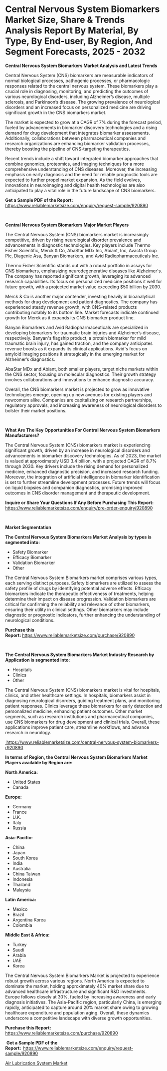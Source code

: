 <p><h1>Central Nervous System Biomarkers Market Size, Share & Trends Analysis Report By Material, By Type, By End-user, By Region, And Segment Forecasts, 2025 - 2032</h1></p><p><strong>Central Nervous System Biomarkers Market Analysis and Latest Trends</strong></p>
<p><p>Central Nervous System (CNS) biomarkers are measurable indicators of normal biological processes, pathogenic processes, or pharmacologic responses related to the central nervous system. These biomarkers play a crucial role in diagnosing, monitoring, and predicting the outcomes of various neurological disorders, including Alzheimer’s disease, multiple sclerosis, and Parkinson’s disease. The growing prevalence of neurological disorders and an increased focus on personalized medicine are driving significant growth in the CNS biomarkers market.</p><p>The market is expected to grow at a CAGR of 7% during the forecast period, fueled by advancements in biomarker discovery technologies and a rising demand for drug development that integrates biomarker assessments. Additionally, collaborations between pharmaceutical companies and research organizations are enhancing biomarker validation processes, thereby boosting the pipeline of CNS-targeting therapeutics. </p><p>Recent trends include a shift toward integrated biomarker approaches that combine genomics, proteomics, and imaging techniques for a more comprehensive understanding of CNS diseases. Moreover, the increasing emphasis on early diagnosis and the need for reliable prognostic tools are expected to further propel market expansion. As the field evolves, innovations in neuroimaging and digital health technologies are also anticipated to play a vital role in the future landscape of CNS biomarkers.</p></p>
<p><strong>Get a Sample PDF of the Report:&nbsp;</strong> <a href="https://www.reliablemarketsize.com/enquiry/request-sample/920890?utm_campaign=2932&utm_medium=2&utm_source=Github&utm_content=ia&utm_term=07032025&utm_id=central-nervous-system-biomarkers">https://www.reliablemarketsize.com/enquiry/request-sample/920890</a></p>
<p>&nbsp;</p>
<p><strong>Central Nervous System Biomarkers Major Market Players</strong></p>
<p><p>The Central Nervous System (CNS) biomarkers market is increasingly competitive, driven by rising neurological disorder prevalence and advancements in diagnostic technologies. Key players include Thermo Fisher Scientific, Merck & Co, AbaStar MDx Inc, Abiant, Inc, Avacta Group Plc, Diagenic Asa, Banyan Biomarkers, and Avid Radiopharmaceuticals Inc.</p><p>Thermo Fisher Scientific stands out with a robust portfolio in assays for CNS biomarkers, emphasizing neurodegenerative diseases like Alzheimer's. The company has reported significant growth, leveraging its advanced research capabilities. Its focus on personalized medicine positions it well for future growth, with a projected market value exceeding $50 billion by 2030.</p><p>Merck & Co is another major contender, investing heavily in bioanalytical methods for drug development and patient diagnostics. The company has experienced steady revenue growth, with CNS-related products contributing notably to its bottom line. Market forecasts indicate continued growth for Merck as it expands its CNS biomarker product line.</p><p>Banyan Biomarkers and Avid Radiopharmaceuticals are specialized in developing biomarkers for traumatic brain injuries and Alzheimer’s disease, respectively. Banyan's flagship product, a protein biomarker for mild traumatic brain injury, has gained traction, and the company anticipates revenue boosts as it expands its clinical applications. Avid's focus on amyloid imaging positions it strategically in the emerging market for Alzheimer’s diagnostics.</p><p>AbaStar MDx and Abiant, both smaller players, target niche markets within the CNS sector, focusing on molecular diagnostics. Their growth strategy involves collaborations and innovations to enhance diagnostic accuracy.</p><p>Overall, the CNS biomarkers market is projected to grow as innovative technologies emerge, opening up new avenues for existing players and newcomers alike. Companies are capitalizing on research partnerships, regulatory approvals, and increasing awareness of neurological disorders to bolster their market positions.</p></p>
<p>&nbsp;</p>
<p><strong>What Are The Key Opportunities For Central Nervous System Biomarkers Manufacturers?</strong></p>
<p><p>The Central Nervous System (CNS) biomarkers market is experiencing significant growth, driven by an increase in neurological disorders and advancements in biomarker discovery technologies. As of 2023, the market is valued at approximately USD 3.4 billion, with a projected CAGR of 8.7% through 2030. Key drivers include the rising demand for personalized medicine, enhanced diagnostic precision, and increased research funding. Moreover, the integration of artificial intelligence in biomarker identification is set to further streamline development processes. Future trends will focus on liquid biopsies and companion diagnostics, promising improved outcomes in CNS disorder management and therapeutic development.</p></p>
<p><strong>Inquire or Share Your Questions If Any Before Purchasing This Report:</strong> <a href="https://www.reliablemarketsize.com/enquiry/pre-order-enquiry/920890?utm_campaign=2932&utm_medium=2&utm_source=Github&utm_content=ia&utm_term=07032025&utm_id=central-nervous-system-biomarkers">https://www.reliablemarketsize.com/enquiry/pre-order-enquiry/920890</a></p>
<p>&nbsp;</p>
<p><strong>Market Segmentation</strong></p>
<p><strong>The Central Nervous System Biomarkers Market Analysis by types is segmented into:</strong></p>
<p><ul><li>Safety Biomarker</li><li>Efficacy Biomarker</li><li>Validation Biomarker</li><li>Other</li></ul></p>
<p><p>The Central Nervous System Biomarkers market comprises various types, each serving distinct purposes. Safety biomarkers are utilized to assess the safety profile of drugs by identifying potential adverse effects. Efficacy biomarkers indicate the therapeutic effectiveness of treatments, helping determine their impact on disease progression. Validation biomarkers are critical for confirming the reliability and relevance of other biomarkers, ensuring their utility in clinical settings. Other biomarkers may include diagnostic or prognostic indicators, further enhancing the understanding of neurological conditions.</p></p>
<p><strong>Purchase this Report:&nbsp;</strong><a href="https://www.reliablemarketsize.com/purchase/920890?utm_campaign=2932&utm_medium=2&utm_source=Github&utm_content=ia&utm_term=07032025&utm_id=central-nervous-system-biomarkers">https://www.reliablemarketsize.com/purchase/920890</a></p>
<p>&nbsp;</p>
<p><strong>The Central Nervous System Biomarkers Market Industry Research by Application is segmented into:</strong></p>
<p><ul><li>Hospitals</li><li>Clinics</li><li>Other</li></ul></p>
<p><p>The Central Nervous System (CNS) biomarkers market is vital for hospitals, clinics, and other healthcare settings. In hospitals, biomarkers assist in diagnosing neurological disorders, guiding treatment plans, and monitoring patient responses. Clinics leverage these biomarkers for early detection and personalized medicine, enhancing patient outcomes. Other market segments, such as research institutions and pharmaceutical companies, use CNS biomarkers for drug development and clinical trials. Overall, these applications improve patient care, streamline workflows, and advance research in neurology.</p></p>
<p><a href="https://www.reliablemarketsize.com/central-nervous-system-biomarkers-r920890?utm_campaign=2932&utm_medium=2&utm_source=Github&utm_content=ia&utm_term=07032025&utm_id=central-nervous-system-biomarkers">&nbsp;https://www.reliablemarketsize.com/central-nervous-system-biomarkers-r920890</a></p>
<p><strong>In terms of Region, the Central Nervous System Biomarkers Market Players available by Region are:</strong></p>
<p>
    <p> <strong> North America: </strong>
        <ul>
            <li>United States</li>
            <li>Canada</li>
        </ul>
        </p> 
    <p> <strong> Europe: </strong>
        <ul>
            <li>Germany</li>
            <li>France</li>
            <li>U.K.</li>
            <li>Italy</li>
            <li>Russia</li>
        </ul>
        </p> 
    <p> <strong> Asia-Pacific: </strong>
        <ul>
            <li>China</li>
            <li>Japan</li>
            <li>South Korea</li>
            <li>India</li>
            <li>Australia</li>
            <li>China Taiwan</li>
            <li>Indonesia</li>
            <li>Thailand</li>
            <li>Malaysia</li>
        </ul>
        </p> 
    <p> <strong> Latin America: </strong>
        <ul>
            <li>Mexico</li>
            <li>Brazil</li>
            <li>Argentina Korea</li>
            <li>Colombia</li>
        </ul>
        </p> 
    <p> <strong> Middle East & Africa: </strong>
        <ul>
            <li>Turkey</li>
            <li>Saudi</li>
            <li>Arabia</li>
            <li>UAE</li>
            <li>Korea</li>
        </ul>
    </p>
    </p>
<p><p>The Central Nervous System Biomarkers Market is projected to experience robust growth across various regions. North America is expected to dominate the market, holding approximately 40% market share due to advanced healthcare infrastructure and significant R&D investments. Europe follows closely at 30%, fueled by increasing awareness and early diagnosis initiatives. The Asia-Pacific region, particularly China, is emerging rapidly, anticipated to capture around 20% market share owing to growing healthcare expenditure and population aging. Overall, these dynamics underscore a competitive landscape with diverse growth opportunities.</p></p>
<p><strong>Purchase this Report: </strong><a href="https://www.reliablemarketsize.com/purchase/920890?utm_campaign=2932&utm_medium=2&utm_source=Github&utm_content=ia&utm_term=07032025&utm_id=central-nervous-system-biomarkers">https://www.reliablemarketsize.com/purchase/920890</a></p>
<p>&nbsp;<strong>Get a Sample PDF of the Report:&nbsp;&nbsp;</strong><a href="https://www.reliablemarketsize.com/enquiry/request-sample/920890?utm_campaign=2932&utm_medium=2&utm_source=Github&utm_content=ia&utm_term=07032025&utm_id=central-nervous-system-biomarkers">https://www.reliablemarketsize.com/enquiry/request-sample/920890</a></p>
<p><strong></strong></p>
<p><p><a href="https://github.com/amoakuolaopa/Market-Research-Report-List-1/blob/main/air-lubrication-system-market.md?utm_campaign=2932&utm_medium=2&utm_source=Github&utm_content=ia&utm_term=07032025&utm_id=central-nervous-system-biomarkers">Air Lubrication System Market</a></p></p>